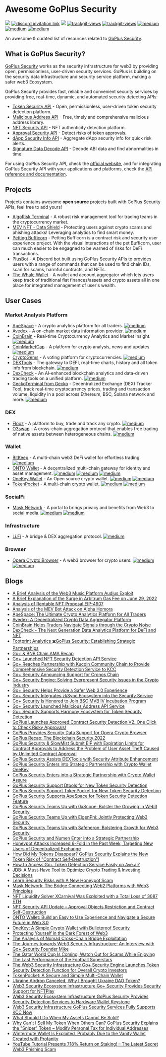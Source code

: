 # Awesome GoPlus Security

<a href="https://github.com/GoPlusSecurity/awesome-goplus-security"><img src="https://awesome.re/badge-flat2.svg"></a>
<a href="https://discord.com/invite/5cvSsaT8N5"><img alt="discord invitation link" src="https://dcbadge.vercel.app/api/server/5cvSsaT8N5?style=flat"></a>
<a href="https://t.me/GoPlusSecurity"><img src="https://img.shields.io/endpoint?color=neon&style=flat-square&url=https%3A%2F%2Ftg.sumanjay.workers.dev%2FGoPlusSecurity"></a>
<a href="https://twitter.com/GoplusSecurity"><img src="https://img.shields.io/twitter/follow/GoplusSecurity?style=social" alt="trackgit-views" /></a>
<a href="https://twitter.com/GoplusEco"><img src="https://img.shields.io/twitter/follow/GoplusEco?style=social" alt="trackgit-views" /></a>
<a href="https://goplussecurity.medium.com/"><img src="https://img.shields.io/badge/Medium-@GoPlusSecurity-12100E?logo=medium&logoColor=white&style=plastic" alt="medium"></a>
<a href="https://www.linkedin.com/company/goplus-security/"><img src="https://img.shields.io/badge/Linkedin-@GoPlus_Security-blue" alt="medium"></a>
<a href="https://docs.gopluslabs.io/"><img src="https://img.shields.io/badge/Reference-GoPlus_Security_API_Documentation-blue" alt="medium"></a>

An awesome & curated list of resources related to [GoPlus Security](https://gopluslabs.io/). 

## What is GoPlus Security?
[GoPlus Security](https://gopluslabs.io/) works as the security infrastructure for web3 by providing open, permissionless, user-driven security services. GoPlus is building on the security data infrastructure and security service platform, making a safer web3 Ecosystem.

GoPlus Security provides fast, reliable and convenient security services by providing free, real-time, dynamic, and automated security detecting APIs:
- [Token Security API](https://gopluslabs.io/#token_detection) - Open, permissionless, user-driven token security detection platform. 
- [Malicious Address API](https://gopluslabs.io/#aml_api) - Free, timely and comprehensive malicious address library.
- [NFT Security API](https://gopluslabs.io/#nft_detection) - NFT authenticity detection platform. 
- [Approval Security API](https://gopluslabs.io/#approval_security) - Detect risks of token approvals.
- [dApp Security Info API](https://gopluslabs.io/#dapp_security) - Aggregate dApp security info for quick risk alerts.
- [Signature Data Decode API](https://gopluslabs.io/#signature_api) - Decode ABI data and find abnormalities in time.

For using GoPlus Security API, check the [official website](https://gopluslabs.io/), and for integrating GoPlus Security API with your applications and platforms, check the [API reference and documentation](https://docs.gopluslabs.io/).


## Projects
Projects contains awesome **open source** projects built with GoPlus Security APIs, feel free to add yours!
- [AlgoRisk Terminal](https://github.com/andrewsiah/risk-terminal) - A robust risk management tool for trading teams in the cryptocurrency market.
- [MEV NFT - Data Shield](https://github.com/PeterisPrieditis/ETHDenver23-DataShield) - Protecting users against crypto scams and phishing attacks! Leveraging analytics to find smart money.
- [Petting Bufficorn](https://github.com/buryhuang/ethdenver-petting-bufficorn) - Petting Bufficorn is a contract risk and security user experience project. With the visual interactions of the pet Bufficorn, user can much easier to be engagned to be warned of risks for DeFi transactions.
- [PlusBot](https://github.com/hardtogivename/plusbot) - A Discord bot built using GoPlus Security APIs to provides users with a range of commands that can be used to find chain IDs, scan for scams, harmful contracts, and NFTs.
- [The Whale Wallet](https://github.com/thewhalewallet/thewhalewallet) - A wallet and account aggregator which lets users keep track of traditional fiat finances/assets and crypto assets all in one place for integrated management of user's wealth.

## User Cases
### Market Analysis Platform
- [ApeSpace](https://apespace.io/) - A crypto analytics platform for all traders. <a href="https://gopluslabs.io/#token_detection"><img src="https://img.shields.io/badge/GoPlus_Token_Security_API-42F54B" alt="medium"></a>
- [Avedex](https://avedex.cc/) - A on-chain market data information provider. <a href="https://gopluslabs.io/#token_detection"><img src="https://img.shields.io/badge/GoPlus_Token_Security_API-42F54B" alt="medium"></a>
- [CoinBrain](https://coinbrain.com/) - Real-time Cryptocurrency Analytics and Market Insight. <a href="https://gopluslabs.io/#token_detection"><img src="https://img.shields.io/badge/GoPlus_Token_Security_API-42F54B" alt="medium"></a>
- [CoinMarketCap](https://coinmarketcap.com/) - A platform for crypto analysis, news and updates. <a href="https://gopluslabs.io/#token_detection"><img src="https://img.shields.io/badge/GoPlus_Token_Security_API-42F54B" alt="medium"></a>
- [CryptoGems](https://www.cryptogems.info/) - A voting platform for cryptocurrencies. <a href="https://gopluslabs.io/#token_detection"><img src="https://img.shields.io/badge/GoPlus_Token_Security_API-42F54B" alt="medium"></a>
- [DEXTools](https://www.dextools.io) - The gateway to DEFI, real-time charts, history and all token info from blockchain. <a href="https://gopluslabs.io/#token_detection"><img src="https://img.shields.io/badge/GoPlus_Token_Security_API-42F54B" alt="medium"></a>
- [DexCheck](https://dexcheck.io/) - An AI-enhanced blockchain analytics and data-driven trading tools on a unified platform. <a href="https://gopluslabs.io/#token_detection"><img src="https://img.shields.io/badge/GoPlus_Token_Security_API-42F54B" alt="medium"></a>
- [GeckoTerminal from Gecko](https://www.geckoterminal.com/) - Decentralized Exchange (DEX) Tracker Tool, track real-time cryptocurrency prices, trading and transaction volume, liquidity in a pool across Ethereum, BSC, Solana network and more. <a href="https://gopluslabs.io/#token_detection"><img src="https://img.shields.io/badge/GoPlus_Token_Security_API-42F54B" alt="medium"></a>
### DEX
- [Flooz](https://flooz.xyz/) -  A platform to buy, trade and track any crypto. <a href="https://gopluslabs.io/#token_detection"><img src="https://img.shields.io/badge/GoPlus_Token_Security_API-42F54B" alt="medium"></a>
- [O3swap](https://o3swap.com/) - A cross-chain aggregation protocol that enables free trading of native assets between heterogeneous chains. <a href="https://gopluslabs.io/#token_detection"><img src="https://img.shields.io/badge/GoPlus_Token_Security_API-42F54B" alt="medium"></a>
### Wallet
- [BitKeep](https://bitkeep.com) - A multi-chain web3 DeFi wallet for effortless trading. <a href="https://gopluslabs.io/#token_detection"><img src="https://img.shields.io/badge/GoPlus_Token_Security_API-42F54B" alt="medium"></a>
- [ONTO Wallet](https://onto.app/) - A decentralized multi-chain gateway for identity and asset management. <a href="https://gopluslabs.io/#token_detection"><img src="https://img.shields.io/badge/GoPlus_Token_Security_API-42F54B" alt="medium"></a> <a href="https://gopluslabs.io/#approval_security"><img src="https://img.shields.io/badge/GoPlus_Approval_Security_API-8A2BE2" alt="medium"></a> <a href="https://gopluslabs.io/#nft_detection"><img src="https://img.shields.io/badge/GoPlus_NFT_Security_API-4251F5" alt="medium"></a>
- [OneKey Wallet](https://www.onekey.so/) - An Open source crypto wallet. <a href="https://gopluslabs.io/#token_detection"><img src="https://img.shields.io/badge/GoPlus_Token_Security_API-42F54B" alt="medium"></a> <a href="https://gopluslabs.io/#dapp_security"><img src="https://img.shields.io/badge/GoPlus_dApp_Security_Info_API-F5AA42" alt="medium"></a>
- [TokenPocket](https://www.tokenpocket.pro/) - A multi-chain crypto wallet. <a href="https://gopluslabs.io/#token_detection"><img src="https://img.shields.io/badge/GoPlus_Token_Security_API-42F54B" alt="medium"></a> <a href="https://gopluslabs.io/#approval_security"><img src="https://img.shields.io/badge/GoPlus_Approval_Security_API-8A2BE2" alt="medium"></a>
### SocialFi
- [Mask Network](https://mask.io/) - A portal to brings privacy and benefits from Web3 to social media. <a href="https://gopluslabs.io/#token_detection"><img src="https://img.shields.io/badge/GoPlus_Token_Security_API-42F54B" alt="medium"></a> <a href="https://gopluslabs.io/#nft_detection"><img src="https://img.shields.io/badge/GoPlus_NFT_Security_API-4251F5" alt="medium"></a>
### Infrastructure
- [Li.Fi](https://li.fi/) - A bridge & DEX aggregation protocol. <a href="https://gopluslabs.io/#token_detection"><img src="https://img.shields.io/badge/GoPlus_Token_Security_API-42F54B" alt="medium"></a>
### Browser
- [Opera Crypto Browser](https://www.opera.com/crypto/next) - A web3 browser for crypto users. <a href="https://gopluslabs.io/#aml_api"><img src="https://img.shields.io/badge/GoPlus_Malicious_Address_API-F54242" alt="medium"></a> <a href="https://gopluslabs.io/#dapp_security"><img src="https://img.shields.io/badge/GoPlus_dApp_Security_Info_API-F5AA42" alt="medium"></a>

## Blogs
- [A Brief Analysis of the Web3 Music Platform Audius Exploit](https://goplussecurity.medium.com/a-brief-analysis-of-the-web3-music-platform-audius-exploit-79b3e9884c8d)
- [A Brief Explanation of the Surge in Arbitrum Gas Fee on June 29, 2022](https://goplussecurity.medium.com/a-brief-explanation-of-the-surge-in-arbitrum-gas-fees-on-june-29-2022-53cfa280e44c)
- [Analysis of Rentable NFT Proposal EIP-4907](https://goplussecurity.medium.com/analysis-of-rentable-nft-proposal-eip-4907-e64cbe1d9ca7)
- [Analysis of the MEV Bot Attack on Alpha Homora](https://goplussecurity.medium.com/analysis-of-the-mev-bot-attack-on-alpha-homora-7f6d34caa0dc)
- [ApeSpace: The Ultimate Crypto Analytics Platform for All Traders](https://goplussecurity.medium.com/apespace-the-ultimate-crypto-analytics-platform-for-all-traders-fe4d08c66fda)
- [Avedex: A Decentralized Crypto Data Aggregator Platform](https://goplussecurity.medium.com/avedex-a-decentralized-crypto-data-aggregator-platform-317a6e43a2b1)
- [CoinBrain Helps Traders Navigate Signals through the Crypto Noise](https://goplussecurity.medium.com/coinbrain-helps-traders-navigate-signals-through-the-crypto-noise-d773c49e5d76)
- [DexCheck - The Next Generation Data Analytics Platform for DeFi and NFT](https://goplussecurity.medium.com/dexcheck-the-next-generation-data-analytics-platform-for-defi-and-nft-8ee29ec2d6b0)
- [Footprint Analytics ✖️GoPlus Security: Establishing Strategic Partnerships](https://goplussecurity.medium.com/footprint-analytics-%EF%B8%8Fgoplus-establishing-strategic-partnerships-a1ad87333ceb)
- [Go+ & BNB Chain AMA Recap](https://goplussecurity.medium.com/go-bnb-chain-ama-recap-e72e7a80ef8f)
- [Go+ Launched NFT Security Detection API Service](https://goplussecurity.medium.com/go-nft-launched-security-detection-api-service-53bd2bebe030)
- [Go+ Reaches Partnership with Kucoin Community Chain to Provide Comprehensive Security Detection Service to KCC](https://goplussecurity.medium.com/go-reaches-partnership-with-kucoin-community-chain-to-provide-comprehensive-security-detection-4c88bd4c9a53)
- [Go+ Security Announcing Support for Cronos Chain](https://goplussecurity.medium.com/go-security-announcing-support-for-cronos-chain-7323eeda8348)
- [Go+ Security Engine: Solving Everpresent Security Issues in the Crypto Industry](https://cryptopotato.com/go-security-engine-solving-everpresent-security-issues-in-the-crypto-industry/)
- [Go+ Security Helps Provide a Safer Web 3.0 Experience](https://beincrypto.com/go-security-helps-provide-a-safer-web-3-0-experience/)
- [Go+ Security Integrates zkSync Ecosystem into the Security Service](https://goplussecurity.medium.com/go-security-integrates-zksync-ecosystem-into-the-security-service-50fd19f2e762)
- [Go+ Security Is Honored to Join BSC MVB IV Incubation Program](https://goplussecurity.medium.com/go-security-is-honored-to-join-bsc-mvb-iv-incubation-program-a2186636217b)
- [Go+ Security Launched Malicious Address API Service](https://goplussecurity.medium.com/go-security-launched-malicious-address-api-service-fb18214389b4)
- [Go+ Security Supports Harmony Ecosystem for Token Security Detection](https://goplussecurity.medium.com/go-security-supports-harmony-ecosystem-for-token-security-detection-a7fde23cc337)
- [GoPlus Launches Approved Contract Security Detection V2, One Click to Check Risky Approvals!](https://goplussecurity.medium.com/goplus-launches-approved-contract-security-detection-v2-one-click-to-check-risky-approvals-5119f3a13804)
- [GoPlus Provides Security Data Support for Opera Crypto Browser](https://goplussecurity.medium.com/goplus-provides-security-data-support-for-opera-crypto-browser-e50fb5a18cac)
- [GoPlus Recap: The Blockchain Security 2022](https://goplussecurity.medium.com/its-been-quite-a-tough-year-for-all-of-us-967c9e256ba1)
- [GoPlus Security & SlowMist Submit EIP with Expiration Limits for Contract Approvals to Address the Problem of User Asset Theft Caused by Unlimited Contract Approval](https://goplussecurity.medium.com/goplus-security-slowmist-submits-eip-with-expiration-limits-for-contract-approvals-to-address-the-a0bc570d94de)
- [GoPlus Security Assists DEXTools with Security Attribute Enhancement](https://goplussecurity.medium.com/goplus-security-assists-dextools-with-security-attribute-enhancement-ad3390bcd4f)
- [GoPlus Security Enters into Strategic Partnership with Crypto Wallet OneKey](https://goplussecurity.medium.com/goplus-security-enters-into-strategic-partnership-with-crypto-wallet-onekey-9f5e92966172)
- [GoPlus Security Enters into a Strategic Partnership with Crypto Wallet Assure](https://goplussecurity.medium.com/goplus-security-enters-into-a-strategic-partnership-with-crypto-wallet-assure-daae2966b7de)
- [GoPlus Security Support Dtools for New Token Security Detection](https://goplussecurity.medium.com/goplus-security-support-dtools-for-new-token-security-detection-1b63556df1da)
- [GoPlus Security Support TokenPocket for New Token Security Detection](https://goplussecurity.medium.com/goplus-security-support-tokenpocket-for-new-token-security-detection-db6b833003af)
- [GoPlus Security Supports ApeSpace for Token Security Detection Feature](https://goplussecurity.medium.com/goplus-security-supports-apespace-for-token-security-detection-feature-d18ff8a66286)
- [GoPlus Security Teams Up with 0xScope: Bolster the Growing in Web3 Security](https://goplussecurity.medium.com/goplus-security-teams-up-with-0xscope-bolster-the-growing-in-web3-security-8bb3e9c533ec)
- [GoPlus Security Teams Up with EigenPhi: Jointly Protecting Web3 Security](https://goplussecurity.medium.com/goplus-security-teams-up-with-eigenphi-jointly-protecting-web3-security-c5549c7265e8)
- [GoPlus Security Teams Up with Safeheron: Bolstering Growth for Web3 Security](https://goplussecurity.medium.com/goplus-security-teams-up-with-safeheron-bolstering-growth-for-web3-security-b2e28a9e632c)
- [GoPlus Security and Numen Enter into a Strategic Partnership](https://goplussecurity.medium.com/goplus-security-and-numen-enter-into-a-strategic-partnership-8bdef54d8bb)
- [Honeypot Attacks Increased 6-Fold in the Past Week, Targeting New Users of Decentralized Exchange](https://goplussecurity.medium.com/honeypot-attacks-increased-6-fold-in-the-past-week-targeting-new-users-of-decentralized-exchange-74bd5a2586fe)
- [How Did My Tokens Disappear? GoPlus Security Explains the New Token Risk of "Contract Self-Destruction"!](https://goplussecurity.medium.com/how-did-my-tokens-disappear-goplus-security-explains-the-new-risk-of-contract-self-destruction-35bef4a396c5)
- [How to Access Go+ Token Detection Service Easily on Ave.ai?](https://goplussecurity.medium.com/how-to-access-go-token-detection-service-easily-on-ave-ai-460bd0e011f1)
- [JDB: A Must-Have Tool to Optimize Crypto Trading & Investing Decisions](https://goplussecurity.medium.com/jdb-a-must-have-tool-to-optimize-crypto-trading-investing-decisions-564bbfa2f3d4)
- [Learn Security Risks with A New Honeypot Scam](https://goplussecurity.medium.com/learn-security-risks-with-a-new-honeypot-scam-36bdbf772aa3)
- [Mask Network: The Bridge Connecting Web2 Platforms with Web3 Principles](https://goplussecurity.medium.com/mask-network-the-bridge-connecting-web2-platforms-with-web3-principles-e05072a5730e)
- [NFT Liquidity Solver XCarnival Was Exploited with a Total Loss of 3087 ETH](https://goplussecurity.medium.com/nft-liquidity-solver-xcarnival-was-exploited-with-a-total-loss-of-3087-eth-b2e1c57720ed)
- [NFT Security API Update – Approval Objects Restriction and Contract Self-Destruction](https://goplussecurity.medium.com/nft-security-api-update-approval-objects-restriction-and-contract-self-destruction-62a1c979d06a)
- [ONTO Wallet: Build an Easy to Use Experience and Navigate a Secure Future in Web 3.0](https://goplussecurity.medium.com/onto-wallet-build-an-easy-to-use-experience-and-navigate-a-secure-future-in-web-3-0-5e7230bbd248)
- [OneKey: A Simple Crypto Wallet with Bulletproof Security](https://goplussecurity.medium.com/onekey-a-simple-crypto-wallet-with-bulletproof-security-7fba744cf67b)
- [Protecting Yourself in the Dark Forest of Web3](https://dappbay.bnbchain.org/topic/122-protecting-yourself-in-the-dark-forest-of-web3)
- [The Analysis of Nomad Cross-Chain Bridge Exploitation](https://goplussecurity.medium.com/the-analysis-of-nomad-cross-chain-bridge-exploitation-f03c03991920)
- [The Journey towards Web3 Security Infrastructure: An Interview with Go+ Security Founder Mike](https://ambcrypto.com/the-journey-towards-web3-security-infrastructure-an-interview-with-go-security-founder-mike/)
- [The Qatar World Cup Is Coming, Watch Out for Scams While Enjoying The Last Performance of the Football Superstars](https://goplussecurity.medium.com/the-qatar-world-cup-is-coming-watch-out-for-scams-while-enjoying-the-the-last-performance-of-the-e12d08dbeeff)
- [The Web3 Security Infrastructure Go+ Security Engine Launches Token Security Detection Function for Overall Crypto Investors](https://www.newsbtc.com/press-releases/the-web3-security-go-plus-security-engine-launches-token-security-detection/)
- [TokenPocket: A Secure and Simple Multi-Chain Wallet](https://goplussecurity.medium.com/tokenpocket-a-secure-and-simple-multi-chain-wallet-cebc5591f1d5)
- [Ukraine Airdrop Canceled, Why I Brought Ukraine DAO Token?](https://goplussecurity.medium.com/ukraine-airdrop-canceled-why-i-brought-ukraine-dao-token-e8006ff32d87)
- [Web3 Security Ecosystem Infrastructure Go+ Security Provides Security Support for NFTPlay](https://goplussecurity.medium.com/web3-security-ecosystem-infrastructure-go-security-provides-security-support-for-nftplay-84fe6b6f9973)
- [Web3 Security Ecosystem Infrastructure GoPlus Security Provides Security Detection Services to Hardware Wallet Keystone](https://goplussecurity.medium.com/web3-security-ecosystem-infrastructure-goplus-security-provides-security-detection-services-to-85b6e90bf5df)
- [Web3 Security Infrastructure GoPlus Security Services Fully Supports KCC Now](https://goplussecurity.medium.com/web3-security-infrastructure-goplus-security-services-fully-supports-kcc-now-46e05e670dbe)
- [What Should I Do When My Assets Cannot Be Sold?](https://goplussecurity.medium.com/what-should-i-do-when-my-assets-cannot-be-sold-f9f2840f1cd2)
- [Why Can't I Sell My Token When Others Can? GoPlus Security Explains the "Sniper" Token – Modify Personal Tax for Individual Addresses](https://goplussecurity.medium.com/why-cant-i-sell-my-token-when-others-can-250d55af0f38)
- [Wintermute Wallet Is Exploited, Probably Due to the Vanity Wallet Created with Profanity](https://goplussecurity.medium.com/wintermute-wallet-is-exploited-probably-due-to-the-vanity-wallet-created-with-profanity-572873f43ab3)
- [YouTube Tutorial Presents 718% Return on Staking! – The Latest Secret Web3 Phishing Scam](https://goplussecurity.medium.com/youtube-tutorial-presents-718-return-on-staking-the-latest-secret-web3-phishing-scam-49a2886a052b)